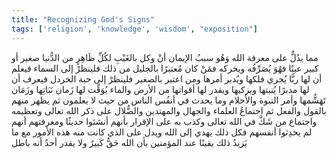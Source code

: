 ```yaml
---
title: "Recognizing God's Signs"
tags: ['religion', 'knowledge', 'wisdom', "exposition"]
---
```


 مما يدُلُّ على معرفة الله وَهُو سببُ الإيمان أنْ وكل بالغَيْبِ لكُلِّ ظَاهِرٍ من الدُّنيا صغير أو كبير عينًا فهُوَ يُصَرِّفُه ويحركه فمَنْ كان مُعتبرًا بالجليل من ذلك فلينظرْ إلى السماء فيعلم أن لها ربًّا يُجري فلكها ويُدبر أمرها ومن اعتبر بالصغير فلينظرْ إلى حبة الخردل فيعرف أن لها مدبرًا يُنبتها ويزكيها ويقدر لها أقواتها من الأرض والماء يُوَقِّت لها زَمان نَبَاتِها وزَمَان تَهَشُّمها وأمر النبوة والأحلام وما يحدث في أنفُس الناس من حيث لا يعلمون ثم يظهر منهم بالقول والفعل ثم اجتماعُ العلماء والجهال والمهتدين والضُّلال على ذكر الله تعالى وتعظيمه واجتماع من شَكَّ في الله تعالى وكذب به على الإقرار بأنهم أنشئوا حديثًا ومعرفتهم أنهم لم يحدِثوا أنفسهم فكل ذلك يهدي إلى الله ويدل على الذي كانت منه هذه الأمور مع ما يَزيدُ ذلك يقينًا عند المؤمنين بأن الله حَقٌّ كَبيرٌ ولا يقدر أحدٌ أنه باطل
